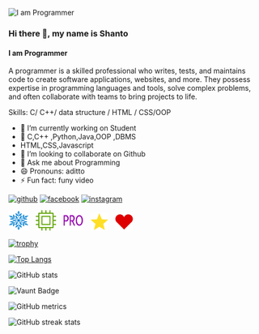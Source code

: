 ![I am Programmer](https://scontent.fdac24-5.fna.fbcdn.net/v/t39.30808-6/422432611_3717261685267127_5782841673582633775_n.jpg?_nc_cat=103&ccb=1-7&_nc_sid=5f2048&_nc_eui2=AeFGVP7u1nw7TE6If2Y2hz_ayK__IHfynzXIr_8gd_KfNSbwWRCTwILZJBSa_1BwvWoTzYrv6KrE27-LpYs5hEi2&_nc_ohc=pYT40ZjdE-0AX8eUpb5&_nc_ht=scontent.fdac24-5.fna&oh=00_AfAex8IMp7mgieFUKjuLvte8J0srtX0-2pEgBzZAVI41Ig&oe=660F84CC)
### Hi there 👋, my name is Shanto
#### I am Programmer


A programmer is a skilled professional who writes, tests, and maintains code to create software applications, websites, and more. They possess expertise in programming languages and tools, solve complex problems, and often collaborate with teams to bring projects to life. 

Skills: C/ C++/ data structure / HTML / CSS/OOP

- 🔭 I’m currently working on Student 
- 🌱 C,C++ ,Python,Java,OOP ,DBMS
- HTML,CSS,Javascript
- 👯 I’m looking to collaborate on Github 
- 💬 Ask me about Programming 
- 😄 Pronouns: aditto 
- ⚡ Fun fact: funy video 


[<img src='https://cdn.jsdelivr.net/npm/simple-icons@3.0.1/icons/github.svg' alt='github' height='40'>](https://github.com/ShantoDIU29)  [<img src='https://cdn.jsdelivr.net/npm/simple-icons@3.0.1/icons/facebook.svg' alt='facebook' height='40'>](https://www.facebook.com/santoroy.99)  [<img src='https://cdn.jsdelivr.net/npm/simple-icons@3.0.1/icons/instagram.svg' alt='instagram' height='40'>](https://www.instagram.com/santoroy.99/)  

<a href='https://archiveprogram.github.com/'><img src='https://raw.githubusercontent.com/acervenky/animated-github-badges/master/assets/acbadge.gif' width='40' height='40'></a> <a href='https://docs.github.com/en/developers'><img src='https://raw.githubusercontent.com/acervenky/animated-github-badges/master/assets/devbadge.gif' width='40' height='40'></a> <a href='https://github.com/pricing'><img src='https://raw.githubusercontent.com/acervenky/animated-github-badges/master/assets/pro.gif' width='40' height='40'></a> <a href='https://stars.github.com/'><img src='https://raw.githubusercontent.com/acervenky/animated-github-badges/master/assets/starbadge.gif' width='35' height='35'></a> <a href='https://docs.github.com/en/github/supporting-the-open-source-community-with-github-sponsors'><img src='https://raw.githubusercontent.com/acervenky/animated-github-badges/master/assets/sponsorbadge.gif' width='35' height='35'></a> 

[![trophy](https://github-profile-trophy.vercel.app/?username=ShantoDIU29)](https://github.com/ryo-ma/github-profile-trophy)

[![Top Langs](https://github-readme-stats.vercel.app/api/top-langs/?username=ShantoDIU29)](https://github.com/anuraghazra/github-readme-stats)

![GitHub stats](https://github-readme-stats.vercel.app/api?username=ShantoDIU29&show_icons=true&count_private=true)  

![Vaunt Badge](https://api.vaunt.dev/v1/github/entities/ShantoDIU29/contributions?format=svg&private=true)  

![GitHub metrics](https://metrics.lecoq.io/ShantoDIU29)  

![GitHub streak stats](https://streak-stats.demolab.com/?user=ShantoDIU29)  

